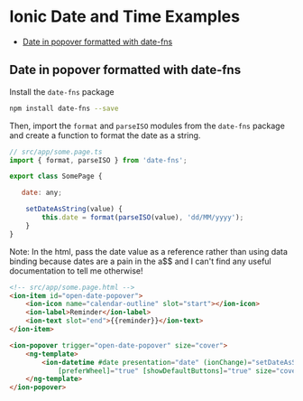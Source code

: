 # Ionic Date and Time Examples
<a id="markdown-ionic-date-and-time-examples" name="ionic-date-and-time-examples"></a>

<!-- TOC -->

- [Date in popover formatted with date-fns](#date-in-popover-formatted-with-date-fns)

<!-- /TOC -->



## Date in popover formatted with date-fns
<a id="markdown-date-in-popover-formatted-with-date-fns" name="date-in-popover-formatted-with-date-fns"></a>

Install the `date-fns` package

```bash
npm install date-fns --save
```

Then, import the `format` and `parseISO` modules from the `date-fns` package and create a function
to format the date as a string.

```js
// src/app/some.page.ts
import { format, parseISO } from 'date-fns';

export class SomePage {

   date: any;

    setDateAsString(value) {
        this.date = format(parseISO(value), 'dd/MM/yyyy');
    }
}
```

Note: In the html, pass the date value as a reference rather than using data binding because dates
are a pain in the a$$ and I can't find any useful documentation to tell me otherwise!

```html
<!-- src/app/some.page.html -->
<ion-item id="open-date-popover">
    <ion-icon name="calendar-outline" slot="start"></ion-icon>
    <ion-label>Reminder</ion-label>
    <ion-text slot="end">{{reminder}}</ion-text>
</ion-item>

<ion-popover trigger="open-date-popover" size="cover">
    <ng-template>
        <ion-datetime #date presentation="date" (ionChange)="setDateAsString(date.value)"
            [preferWheel]="true" [showDefaultButtons]="true" size="cover"></ion-datetime>
    </ng-template>
</ion-popover>
```
